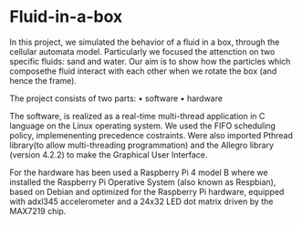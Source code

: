 # Fluid-in-a-box
In this project, we simulated the behavior of a fluid in a box, through the cellular automata model. Particularly we focused the attenction on two specific fluids: sand and water. Our aim is to show how the particles which composethe fluid interact with each other when we rotate the box (and hence the frame).  

The project consists of two parts:
• software
• hardware  

The software, is realized as a real-time multi-thread application in C language on the Linux operating system. We used the FIFO scheduling policy, implemenenting precedence costraints. Were also imported Pthread library(to allow multi-threading programmation) and the Allegro library (version 4.2.2) to make the Graphical User Interface.  

For the hardware has been used a Raspberry Pi 4 model B where we installed the Raspberry Pi Operative System (also known as Respbian), based on Debian and optimized for the Raspberry Pi hardware, equipped with adxl345 accelerometer and a 24x32 LED dot matrix driven by the MAX7219 chip.
